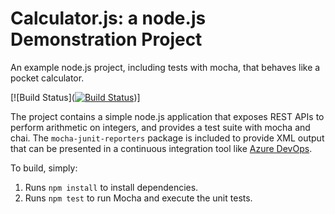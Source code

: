 Calculator.js: a node.js Demonstration Project
==============================================
An example node.js project, including tests with mocha, that behaves like
a pocket calculator.

[![Build Status]([![Build Status](https://dev.azure.com/jakobbrainymotion0767/jakobbrainymotion/_apis/build/status/JakobBrainymotion.calculator?branchName=master)](https://dev.azure.com/jakobbrainymotion0767/jakobbrainymotion/_build/latest?definitionId=1&branchName=master))]

The project contains a simple node.js application that exposes REST APIs
to perform arithmetic on integers, and provides a test suite with mocha
and chai.  The `mocha-junit-reporters` package is included to provide XML
output that can be presented in a continuous integration tool like
[Azure DevOps](https://azure.com/devops).

To build, simply:

1. Runs `npm install` to install dependencies.
2. Runs `npm test` to run Mocha and execute the unit tests.

